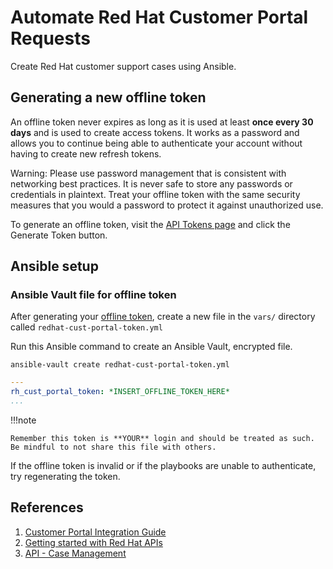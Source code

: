 # Automate Red Hat Customer Portal Requests

Create Red Hat customer support cases using Ansible.

## Generating a new offline token

An offline token never expires as long as it is used at least **once every 30 days** and is used to create access tokens. It works as a password and allows you to continue being able to authenticate your account without having to create new refresh tokens.

Warning: Please use password management that is consistent with networking best practices. It is never safe to store any passwords or credentials in plaintext. Treat your offline token with the same security measures that you would a password to protect it against unauthorized use.

To generate an offline token, visit the [API Tokens page](https://access.redhat.com/management/api) and click the Generate Token button.

## Ansible setup

### Ansible Vault file for offline token

After generating your [offline token](#generating-a-new-offline-token), create a new file in the `vars/` directory called `redhat-cust-portal-token.yml`

Run this Ansible command to create an Ansible Vault, encrypted file.

`ansible-vault create redhat-cust-portal-token.yml`

```yaml
---
rh_cust_portal_token: *INSERT_OFFLINE_TOKEN_HERE*
...
```

!!!note

    Remember this token is **YOUR** login and should be treated as such. Be mindful to not share this file with others.

If the offline token is invalid or if the playbooks are unable to authenticate, try regenerating the token.

### 

## References

1. [Customer Portal Integration Guide
](https://access.redhat.com/documentation/en-us/red_hat_customer_portal/1/html-single/customer_portal_integration_guide/index#Authentication)
2. [Getting started with Red Hat APIs](https://access.redhat.com/articles/3626371)
3. [API - Case Management](https://access.redhat.com/management/api/case_management#/)
